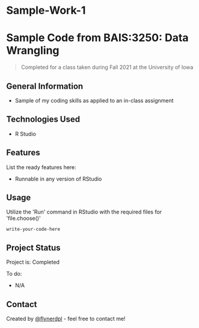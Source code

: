 # Sample-Work-1

# Sample Code from BAIS:3250: Data Wrangling
> Completed for a class taken during Fall 2021 at the University of Iowa

## General Information
- Sample of my coding skills as applied to an in-class assignment

## Technologies Used
- R Studio

## Features
List the ready features here:
- Runnable in any version of RStudio

## Usage
Utilize the 'Run' command in RStudio with the required files for 'file.choose()'

`write-your-code-here`


## Project Status
Project is: Completed

To do:
- N/A



## Contact
Created by [@flynerdpl](https://www.flynerd.pl/) - feel free to contact me!

